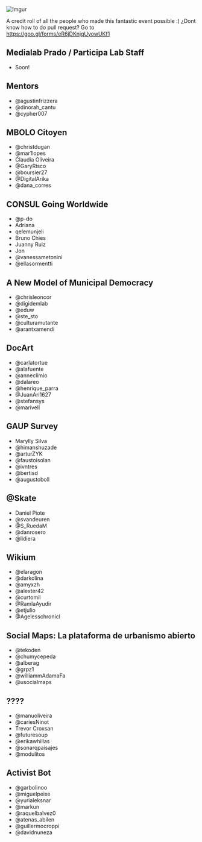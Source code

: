 ![Imgur](https://i.imgur.com/sZJAryL.jpg)

A credit roll of all the people who made this fantastic event possible :)
¿Dont know how to do pull request? Go to https://goo.gl/forms/eR6jDKnjqUyowUKf1

## Medialab Prado / Participa Lab Staff
- Soon!

## Mentors
- @agustinfrizzera
- @dinorah_cantu
- @cypher007

## MBOLO Citoyen
- @christdugan
- @mar1lopes
- Claudia Oliveira
- @GaryRisco
- @boursier27
- @DigitalArika
- @dana_corres


## CONSUL Going Worldwide
- @p-do
- Adriana
- qelemunjeli
- Bruno Chies
- Juanny Ruiz
- Jon
- @vanessametonini
- @ellasormentti


## A New Model of Municipal Democracy
- @chrisleoncor
- @digidemlab
- @eduw
- @ste_sto
- @culturamutante
- @arantxamendi


## DocArt
- @carlatortue
- @alafuente
- @anneclimio
- @dalareo
- @henrique_parra
- @JuanAri1627
- @stefansys
- @marivell


## GAUP Survey
- Marylly Silva
- @himanshuzade
- @arturZYK
- @faustoisolan
- @ivntres
- @bertisd
- @augustoboll


## @Skate
- Daniel Piote
- @svandeuren
- @S_RuedaM
- @danrosero
- @lidiera


## Wikium
- @elaragon
- @darkolina
- @amyxzh
- @alexter42
- @curtomil
- @RamlaAyudir
- @etjulio
- @Agelesschronicl


## Social Maps: La plataforma de urbanismo abierto
- @tekoden
- @chumycepeda
- @alberag
- @grpz1
- @williammAdamaFa
- @usocialmaps


## ????
- @manuoliveira
- @cariesNinot
- Trevor Croxsan
- @futuresoup
- @erikawhillas
- @sonarqpaisajes
- @modulitos


## Activist Bot
- @garbolinoo
- @miguelpeixe
- @yurialeksnar
- @markun
- @raquelbalvez0
- @atenas_abilen
- @guillermocroppi
- @davidnuneza

